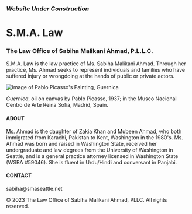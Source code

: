 <!DOCTYPE html>
<html>
<head>
  <meta charset="utf-8">
  <meta name="viewport" content="width=device-width, initial-scale=1.0">
  <title>S.M.A. Law</title>
</head>
<body>
  <h3><em>Website Under Construction</em></h1>
    <h1 id="main-heading">S.M.A. Law</h1>
  <h3>The Law Office of Sabiha Malikani Ahmad, P.L.L.C.</h3>
  <p id="main-heading-text">S.M.A. Law is the law practice of Ms. Sabiha Malikani Ahmad. Through her practice, Ms. Ahmad seeks to represent individuals and families who have suffered injury or wrongdoing at the hands of public or private actors.</p>
  <div><img id="guernica" src="https://static3.museoreinasofia.es/sites/default/files/obras/DE00050_0.jpg" alt="Image of Pablo Picasso's Painting, Guernica">
    </div>
   <p><em>Guernica</em>, oil on canvas by Pablo Picasso, 1937; in the Museo Nacional Centro de Arte Reina Sofía, Madrid, Spain.</p>
      <h4 id="about-heading">ABOUT</h4>
    <p id="about-text">Ms. Ahmad is the daughter of Zakia Khan and Mubeen Ahmad, who both immigrated from Karachi, Pakistan to Kent, Washington in the 1980's. Ms. Ahmad was born and raised in Washington State, received her undergraduate and law degrees from the University of Washington in Seattle, and is a general practice attorney licensed in Washington State (WSBA #59046). She is fluent in Urdu/Hindi and conversant in Panjabi.</p>

<h4>CONTACT</h4>
<p id="contact-text">sabiha@smaseattle.net</p>

<footer>  
        <p>&copy; 2023 The Law Office of Sabiha Malikani Ahmad, PLLC. All rights reserved.</p>
    </footer>
   
    
    
</body>
</html>
  
